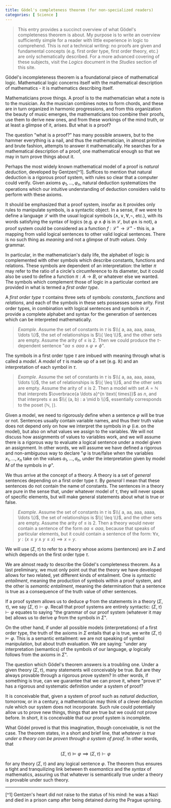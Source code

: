 ```yaml
---
title: Gödel's completeness theorem (for non-specialized readers)
categories: [ Science ]
---
```



> This entry provides a succinct overview of what Gödel's completeness theorem is
about. My purpose is to write an overview sufficiently simple for a reader with
little experience in logic to comprehend. This is *not* a technical writing:
no proofs are given and fundamental concepts (e.g. first order type, first order
theory, etc.) are only schematically described. For a more advanced covering of
these subjects, visit the *Logics* document in the *Studies* section of this
site.

Gödel's incompleteness theorem is a foundational piece of mathematical logic.
Mathematical logic concerns itself with the mathematical description of
mathematics - it is mathematics describing itself. 

Mathematicians prove things. A proof is to the mathematician what a
note is to the musician. As the musician combines notes to form chords, and these
are in turn organized in harmonic progressions, and from this organization the
beauty of music emerges, the mathematicians too combine their proofs, use them
to derive new ones, and from these workings of the mind truth, or at least a
glimpse of it, arises. But what is a proof?

The question "what is a proof?" has many possible answers, but to the hammer
everything is a nail, and thus the mathematician, in almost
primitive and brute fashion, attempts to answer it mathematically. He searches
for a mathematical description of a proof, one mathematical enough so that we
may in turn prove things about it.

Perhaps the most widely known mathematical model of a proof is *natural
deduction*, developed by
Gentzen[^1]. Suffices to
mention that natural deduction is a rigorous proof system, with rules so clear
that a computer could verify. Given axioms $\varphi_1, \ldots, \varphi_n$, natural 
deduction systematizes the operations which our intuitive understanding of deduction 
considers valid to perform with these axioms.

It should be emphasized that a proof system, insofar as it provides only
rules to manipulate symbols, is a syntactic object. In a sense, if we were to 
define a language $\mathcal{L}$ with the usual logical symbols ($\land, \lor,
\forall, \neg$, etc.), with its words satisfying the syntax of logics (e.g. 
$\varphi \land \phi$ is in $\mathcal{L}$, but $\varphi \land$ is not),
a proof system could be considered as a function $f : \mathcal{L}^+ \to \mathcal{L}^+$ - 
this is, a mapping from valid logical sentences to other valid logical
sentences. There is no such thing as *meaning* and not a glimpse of *truth values*.
Only grammar.

In particular, in the mathematician's daily life, the alphabet of logic is
complemented with other symbols which describe constants, functions and
relations. These symbols are dependent of an interpretation: the letter $\pi$
may refer to the ratio of a circle's circumference to its diameter, but it
could also be used to define a function $\pi : A \to B$, or whatever else we
wanted. The symbols which complement those of logic in a particular context 
are provided in what is termed a *first order type*.

A *first order type* $\tau$ contains three sets of symbols: *constants*,
*functions* and *relations*, and each of the symbols in these sets possesses
some arity. First order types, in combination with logical sentences and
symbols in $\mathcal{L}$, provide a complete alphabet and syntax for the
generation of sentences which can be interpreted mathematically. 

> *Example*. Assume the set of constants in $\tau$ is $\\{ a, aa, aaa, aaaa, \ldots \\}$,
> the set of relationships is $\\{ \leq \\}$, and the other sets are empty. Assume the 
arity of $\leq$ is $2$. Then we
> could produce the $\tau$-dependent sentence "$aa \leq aaa \land \varphi \neq \phi$".

The symbols in a first order type $\tau$ are imbued with meaning through what
is called a *model*. A *model* of $\tau$ is made up of a set (e.g. $\mathbb{R}$) and an
interpretation of each symbol in $\tau$.  

> *Example*. Assume the set of constants in $\tau$ is $\\{ a, aa, aaa, aaaa, \ldots \\}$,
> the set of relationships is $\\{ \leq \\}$, and the other sets are empty. Assume 
the arity of $\leq$ is $2$. Then a model with set $A = \mathbb{N}$
that interprets $\overbrace{a \ldots a}^{n \text{ times}}$ as $n$, and that interprets 
$\leq$ as $\\{ (a, b) : a \mid b \\}$, essentially corresponds to the poset $(\mathbb{N}, \mid)$.

Given a model, we need to rigorously define when a sentence $\varphi$ will be
true or not. Sentences usually contain variable names, and thus their truth value
does not depend only on how we interpret the symbols in $\varphi$ (i.e. on the
model), but also on what values we assign to the variables. We will not discuss
how assignments of values to variables work, and we will assume there is a
rigorous way to evaluate a logical sentence under a model given an assignment.
In other words, we will assume we have defined a rigorous and non-ambiguous way to declare 
"$\varphi$ is true/false when the variables $x_1, \ldots, x_n$ take on the values $a_1, \ldots, a_n$,
under the interpretation given by model $M$ of the symbols in $\varphi$".

We thus arrive at the concept of a theory. A theory is a set of *general*
sentences depending on a first order type $\tau$. By *general* I mean that
these sentences do not contain the name of constants. The sentences in a theory
are pure in the sense that, under whatever model of $\tau$, they will never
speak of specific elements, but will make general statements about what is true
or false. 

> *Example*. Assume the set of constants in $\tau$ is $\\{ a, aa, aaa, aaaa, \ldots
> \\}$, the set of relationships is $\\{ \leq \\}$, and the other sets are
> empty. Assume the arity of $\leq$ is $2$. Then a theory would never contain a sentence 
> of the form $aa \leq aaa$, because that speaks of particular elements, but it could 
> contain a sentence of the form: $\forall x, y: (x \leq y \land y \leq x) \implies x = y$.

We will use $(\Sigma, \tau)$ to refer to a theory whose axioms (sentences) are in $\Sigma$ and 
which depends on the first order type $\tau$.

We are almost ready to describe the Gödel's completeness theorem. As a last
preliminary, we must only point out that the theory we have developed allows for two
related, yet different kinds of entailment. One is *syntactic entailment*,
meaning the production of symbols within a proof system, and the other 
is *semantic entailment*, meaning the determination that a sentence is true 
as a consequence of the truth value of other sentences.

If a proof system allows us to deduce $\varphi$ from the statements in a theory
$(\Sigma, \tau)$, we say $(\Sigma, \tau) \vdash \varphi$. Recall that proof
systems are entirely syntactic: $(\Sigma, \tau) \vdash \varphi$ equates to
saying "the grammar of our proof system (whatever it may be) allows us to
derive $\varphi$ from the symbols in $\Sigma$".

On the other hand, if under all possible models (interpretations) of a first
order type, the truth of the axioms in $\Sigma$ entails that $\varphi$ is true,
we write $(\Sigma, \tau) \vDash \varphi$. This is a semantic entailment: we are
not speaking of symbol manipulation, but about truth evaluation. We are saying:
"under any interpretation (semantics) of the symbols of our language, $\varphi$
logically follows from the axioms in $\Sigma$".

The question which Gödel's theorem answers is a troubling one. Under a given theory
$(\Sigma, \tau)$, many statements will conceivably be true. But are they always
provable through a rigorous prove system? In other words, if something is true,
can we guarantee that we can prove it, where "prove it" has a rigorous and
systematic definition under a system of proof? 

It is conceivable that, given a system of proof such as *natural deduction*,
tomorrow, or in a century, a mathematician may think of a clever deduction rule
which our system does not incorporate. Such rule could potentially allow us to
prove new things, things that are true but we could not prove before. In short, it is conceivable
that our proof system is incomplete.

What Gödel proved is that this imagination, though conceivable, is not the case.
The theorem states, in a short and brief line, that *whatever is true under a theory
can be proven through a system of proof*. In other words, that

$$
(\Sigma, \tau) \vDash \varphi \implies (\Sigma, \tau) \vdash \varphi
$$

for any theory $(\Sigma, \tau)$ and any logical sentence $\varphi$. The theorem
thus ensures a tight and tranquilizing link between th e*semantics* and the
*syntax* of mathematics, assuring us that whatever is semantically true under a
theory is provable under such theory.










---



[^1] Gentzen's heart did not raise to the status of his mind: he was a Nazi 
and died in a prison camp after being detained during the Prague uprising.
